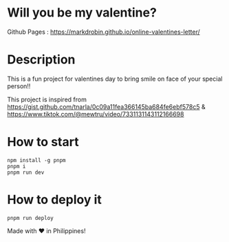 # Will you be my valentine?

Github Pages : https://markdrobin.github.io/online-valentines-letter/


# Description
This is a fun project for valentines day to bring smile on face of your special person!!

This project is inspired from
https://gist.github.com/tnarla/0c09a11fea366145ba684fe6ebf578c5 & https://www.tiktok.com/@mewtru/video/7331131143112166698

# How to start
```
npm install -g pnpm
pnpm i
pnpm run dev
```

# How to deploy it
```
pnpm run deploy
```

Made with ❤️ in Philippines!
